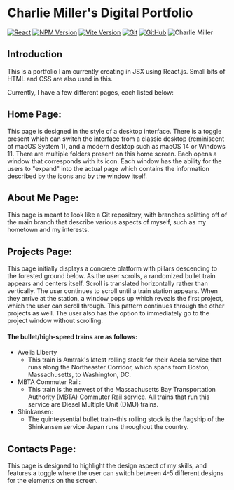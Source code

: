 # Charlie Miller's Digital Portfolio

[![React](https://img.shields.io/badge/React-007FA6?logo=react)](https://react.dev/)
[![NPM Version](https://img.shields.io/badge/npm-v1.2.6-CB0200?logo=npm)](https://www.npmjs.com/)
[![Vite Version](https://img.shields.io/badge/Vite-v4.2.1-white?logo=vite&logoColor=FFFFFF)](https://vitejs.dev/)
[![Git](https://img.shields.io/badge/git-Version&nbsp;Control-287D4A?logo=git)](https://git-scm.com/)
[![GitHub](https://img.shields.io/badge/GitHub-BBA5F7?logo=github&logoColor=FFFFFF)](https://github.com/millercharlie/Digital-Portfolio)
![Charlie Miller](https://img.shields.io/badge/Charlie&nbsp;Miller-FFFFFF?logo=c&logoColor=000000)

## Introduction

This is a portfolio I am currently creating in JSX using React.js. Small bits of HTML and CSS are also used in this.

Currently, I have a few different pages, each listed below:

## Home Page:

This page is designed in the style of a desktop interface.
There is a toggle present which can switch the interface from
a classic desktop (reminiscent of macOS System 1), and a modern desktop
such as macOS 14 or Windows 11. There are multiple folders present on
this home screen. Each opens a window that corresponds with its icon. Each
window has the ability for the users to "expand" into the actual page which
contains the information described by the icons and by the window itself.

## About Me Page:

This page is meant to look like a Git repository, with branches splitting off of
the main branch that describe various aspects of myself, such as my hometown and
my interests.

## Projects Page:

This page initially displays a concrete platform with pillars descending to the forested ground below. 
As the user scrolls, a randomized bullet train appears and centers itself. Scroll is translated horizontally
rather than vertically. The user continues to scroll until a train station appears. When they arrive at the station,
a window pops up which reveals the first project, which the user can scroll through. This pattern continues through
the other projects as well. The user also has the option to immediately go to the project window without scrolling.

#### The bullet/high-speed trains are as follows:

- Avelia Liberty
  - This train is Amtrak's latest rolling stock for their Acela service that runs along the Northeaster Corridor, which spans from Boston, Massachusetts, to Washington, DC.
- MBTA Commuter Rail:
  - This train is the newest of the Massachusetts Bay Transportation Authority (MBTA) Commuter Rail service. All trains that run this service are Diesel Multiple Unit (DMU) trains.
- Shinkansen:
  - The quintessential bullet train–this rolling stock is the flagship of the Shinkansen service Japan runs throughout the country.

## Contacts Page:

This page is designed to highlight the design aspect of my skills, and features
a toggle where the user can switch between 4-5 different designs for the elements
on the screen.
